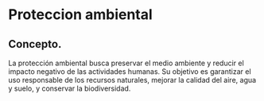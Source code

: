 # Proteccion ambiental
## Concepto.
La protección ambiental busca preservar el medio ambiente y reducir el impacto negativo de las actividades humanas. Su objetivo es garantizar el uso responsable de los recursos naturales, mejorar la calidad del aire, agua y suelo, y conservar la biodiversidad.
